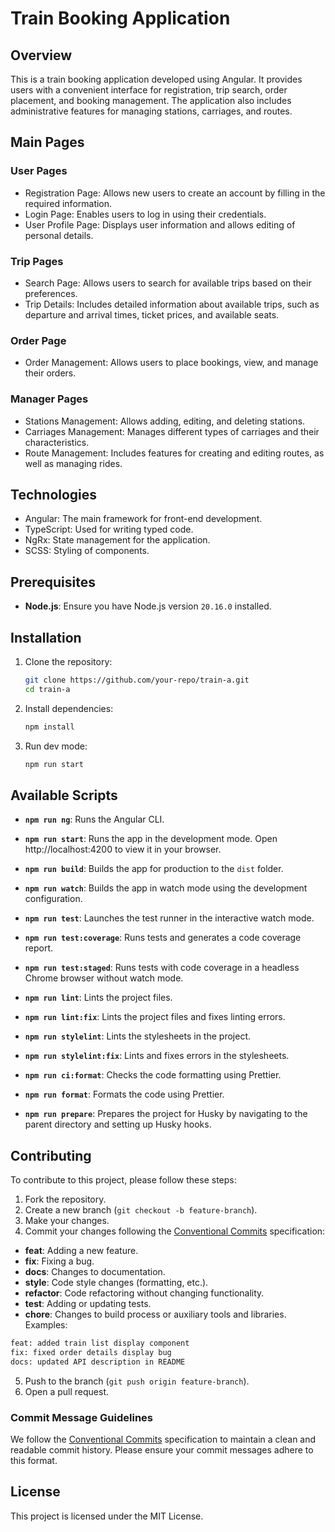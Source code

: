 # Train Booking Application

## Overview

This is a train booking application developed using Angular.
It provides users with a convenient interface for registration, trip search, order placement, and booking management.
The application also includes administrative features for managing stations, carriages, and routes.

## Main Pages

### User Pages

- Registration Page: Allows new users to create an account by filling in the required information.
- Login Page: Enables users to log in using their credentials.
- User Profile Page: Displays user information and allows editing of personal details.

### Trip Pages

- Search Page: Allows users to search for available trips based on their preferences.
- Trip Details: Includes detailed information about available trips, such as departure and arrival times, ticket prices, and available seats.

### Order Page

- Order Management: Allows users to place bookings, view, and manage their orders.

### Manager Pages

- Stations Management: Allows adding, editing, and deleting stations.
- Carriages Management: Manages different types of carriages and their characteristics.
- Route Management: Includes features for creating and editing routes, as well as managing rides.

## Technologies

- Angular: The main framework for front-end development.
- TypeScript: Used for writing typed code.
- NgRx: State management for the application.
- SCSS: Styling of components.

## Prerequisites

- **Node.js**: Ensure you have Node.js version `20.16.0` installed.

## Installation

1. Clone the repository:
   ```bash
   git clone https://github.com/your-repo/train-a.git
   cd train-a
   ```
2. Install dependencies:
   ```bash
   npm install
   ```
3. Run dev mode:
   ```bash
   npm run start
   ```

## Available Scripts

- **`npm run ng`**: Runs the Angular CLI.

- **`npm run start`**: Runs the app in the development mode. Open http://localhost:4200 to view it in your browser.

- **`npm run build`**: Builds the app for production to the `dist` folder.

- **`npm run watch`**: Builds the app in watch mode using the development configuration.

- **`npm run test`**: Launches the test runner in the interactive watch mode.

- **`npm run test:coverage`**: Runs tests and generates a code coverage report.

- **`npm run test:staged`**: Runs tests with code coverage in a headless Chrome browser without watch mode.

- **`npm run lint`**: Lints the project files.

- **`npm run lint:fix`**: Lints the project files and fixes linting errors.

- **`npm run stylelint`**: Lints the stylesheets in the project.

- **`npm run stylelint:fix`**: Lints and fixes errors in the stylesheets.

- **`npm run ci:format`**: Checks the code formatting using Prettier.

- **`npm run format`**: Formats the code using Prettier.

- **`npm run prepare`**: Prepares the project for Husky by navigating to the parent directory and setting up Husky hooks.

## Contributing

To contribute to this project, please follow these steps:

1. Fork the repository.
2. Create a new branch (`git checkout -b feature-branch`).
3. Make your changes.
4. Commit your changes following the [Conventional Commits](https://www.conventionalcommits.org/en/v1.0.0/) specification:

- **feat**: Adding a new feature.
- **fix**: Fixing a bug.
- **docs**: Changes to documentation.
- **style**: Code style changes (formatting, etc.).
- **refactor**: Code refactoring without changing functionality.
- **test**: Adding or updating tests.
- **chore**: Changes to build process or auxiliary tools and libraries.
  Examples:

```bash
feat: added train list display component
fix: fixed order details display bug
docs: updated API description in README
```

5. Push to the branch (`git push origin feature-branch`).
6. Open a pull request.

### Commit Message Guidelines

We follow the [Conventional Commits](https://www.conventionalcommits.org/en/v1.0.0/) specification to maintain a clean and readable commit history. Please ensure your commit messages adhere to this format.

## License

This project is licensed under the MIT License.
